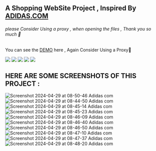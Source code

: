 ## A Shopping WebSite Project , Inspired By [ADIDAS.COM](https://www.adidas.com/us)
###### please Consider Using a proxy , when opening the files , Thank you so much 🙏

You can see the [DEMO](https://vercel.com/pourya-soleimanis-projects/adidas-com/5r1RJVb5CZdr46Nh2uX8937Mc2JL) here , Again Consider Using a Proxy🙏

![](https://img.shields.io/badge/React-20232A?style=for-the-badge&logo=react&logoColor=61DAFB)
![](https://img.shields.io/badge/React_Router-CA4245?style=for-the-badge&logo=react-router&logoColor=white)
![](https://img.shields.io/badge/Vite-B73BFE?style=for-the-badge&logo=vite&logoColor=FFD62E)
![](https://img.shields.io/badge/Tailwind_CSS-38B2AC?style=for-the-badge&logo=tailwind-css&logoColor=white)
![]([https://img.shields.io/badge/Tailwind_CSS-38B2AC?style=for-the-badge&logo=tailwind-css&logoColor=white](https://img.shields.io/badge/JavaScript-323330?style=for-the-badge&logo=javascript&logoColor=F7DF1E))


## HERE ARE SOME SCREENSHOTS OF THIS PROJECT :

![Screenshot 2024-04-29 at 08-50-46 Adidas com](https://github.com/PouryaSoleimani/Adidas-Project-React-JS/assets/159859200/656c303c-9721-4ba6-b441-e04c55011315)
![Screenshot 2024-04-29 at 08-44-50 Adidas com](https://github.com/PouryaSoleimani/Adidas-Project-React-JS/assets/159859200/0df73dee-ed50-4cb1-bcbb-6bc6723ec494)
![Screenshot 2024-04-29 at 08-45-14 Adidas com](https://github.com/PouryaSoleimani/Adidas-Project-React-JS/assets/159859200/d83c8b88-f08c-48d7-b77f-c8941cb8a14f)
![Screenshot 2024-04-29 at 08-45-23 Adidas com](https://github.com/PouryaSoleimani/Adidas-Project-React-JS/assets/159859200/eb459cd5-5dd3-4732-b90b-dbfcabe1ea5d)
![Screenshot 2024-04-29 at 08-46-09 Adidas com](https://github.com/PouryaSoleimani/Adidas-Project-React-JS/assets/159859200/b2f2e729-3360-4bb4-88c8-9fa1256f2c11)
![Screenshot 2024-04-29 at 08-46-40 Adidas com](https://github.com/PouryaSoleimani/Adidas-Project-React-JS/assets/159859200/c1b89b78-f30d-4491-9660-eac127d2eba2)
![Screenshot 2024-04-29 at 08-46-50 Adidas com](https://github.com/PouryaSoleimani/Adidas-Project-React-JS/assets/159859200/82b31f03-c61e-432a-96b7-f35a22d36ce4)
![Screenshot 2024-04-29 at 08-47-10 Adidas com](https://github.com/PouryaSoleimani/Adidas-Project-React-JS/assets/159859200/eeb66f1e-2113-428c-a47a-b4ddf3563fdb)
![Screenshot 2024-04-29 at 08-47-37 Adidas com](https://github.com/PouryaSoleimani/Adidas-Project-React-JS/assets/159859200/a11212d4-d1fe-4d3c-ab93-2ceb2cac2515)
![Screenshot 2024-04-29 at 08-48-20 Adidas com](https://github.com/PouryaSoleimani/Adidas-Project-React-JS/assets/159859200/3fddaedc-8c68-4b4b-93ee-20fcb870a1ee)
